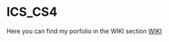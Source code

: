 # ICS_CS4

Here you can find my porfolio in the WIKI section 
[WIKI](https://gitlab.com/dlalev/ics_cs4/-/wikis/Home)
